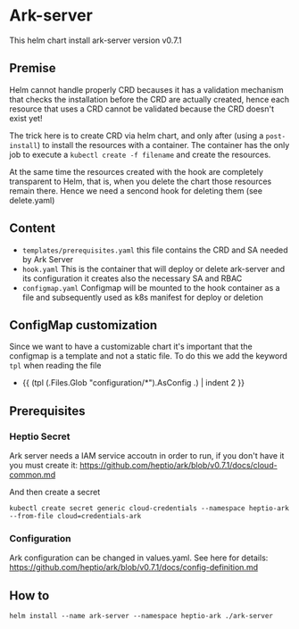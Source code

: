 # Ark-server

This helm chart install ark-server version v0.7.1

## Premise
Helm cannot handle properly CRD becauses it has a validation mechanism that checks the installation before the CRD are actually created,
hence each resource that uses a CRD cannot be validated because the CRD doesn't exist yet!

The trick here is to create CRD via helm chart, and only after (using a `post-install`) to install the resources with a container.
The container has the only job to execute a `kubectl create -f filename` and create the resources.

At the same time the resources created with the hook are completely transparent to Helm, that is, when you delete the
chart those resources remain there. Hence we need a sencond hook for deleting them (see delete.yaml)

## Content
- `templates/prerequisites.yaml` this file contains the CRD and SA needed by Ark Server
- `hook.yaml` This is the container that will deploy or delete ark-server and its configuration
   it creates also the necessary SA and RBAC
- `configmap.yaml` Configmap will be mounted to the hook container as a file and subsequently used as k8s manifest for deploy or deletion

## ConfigMap customization
Since we want to have a customizable chart it's important that the configmap is a template and not a static file.
To do this we add the keyword `tpl` when reading the file
- {{ (tpl (.Files.Glob "configuration/*").AsConfig .) | indent 2 }}


## Prerequisites

### Heptio Secret
Ark server needs a IAM service accoutn in order to run, if you don't have it you must create it: 
https://github.com/heptio/ark/blob/v0.7.1/docs/cloud-common.md


And then create a secret
```
kubectl create secret generic cloud-credentials --namespace heptio-ark --from-file cloud=credentials-ark
```

### Configuration
Ark configuration can be changed in values.yaml.
See here for details: https://github.com/heptio/ark/blob/v0.7.1/docs/config-definition.md

## How to
```
helm install --name ark-server --namespace heptio-ark ./ark-server
```
